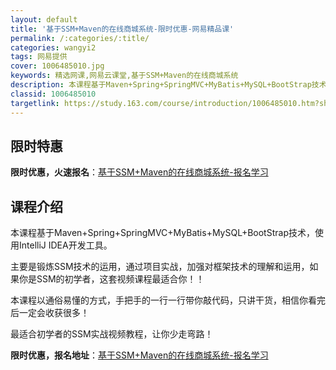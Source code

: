 ```yaml
---
layout: default
title: '基于SSM+Maven的在线商城系统-限时优惠-网易精品课'
permalink: /:categories/:title/
categories: wangyi2
tags: 网易提供
cover: 1006485010.jpg
keywords: 精选网课,网易云课堂,基于SSM+Maven的在线商城系统
description: 本课程基于Maven+Spring+SpringMVC+MyBatis+MySQL+BootStrap技术，使用Inte
classid: 1006485010
targetlink: https://study.163.com/course/introduction/1006485010.htm?share=1&shareId=1025206652&utm_campaign=share&utm_medium=iphoneShare&utm_source=&utm_u=1025206652
---
```


## 限时特惠

**限时优惠，火速报名**：[基于SSM+Maven的在线商城系统-报名学习](https://study.163.com/course/introduction/1006485010.htm?share=1&shareId=1025206652&utm_campaign=share&utm_medium=iphoneShare&utm_source=&utm_u=1025206652)

## 课程介绍

本课程基于Maven+Spring+SpringMVC+MyBatis+MySQL+BootStrap技术，使用IntelliJ IDEA开发工具。



主要是锻炼SSM技术的运用，通过项目实战，加强对框架技术的理解和运用，如果你是SSM的初学者，这套视频课程最适合你！！



本课程以通俗易懂的方式，手把手的一行一行带你敲代码，只讲干货，相信你看完后一定会收获很多！



最适合初学者的SSM实战视频教程，让你少走弯路！

**限时优惠，报名地址**：[基于SSM+Maven的在线商城系统-报名学习](https://study.163.com/course/introduction/1006485010.htm?share=1&shareId=1025206652&utm_campaign=share&utm_medium=iphoneShare&utm_source=&utm_u=1025206652)


